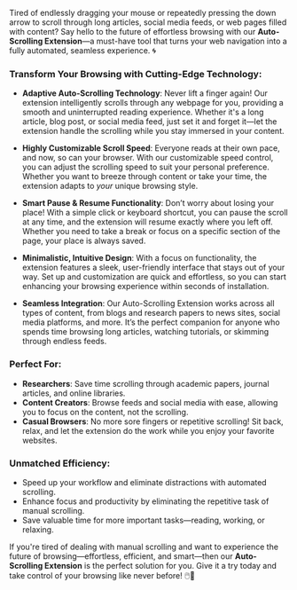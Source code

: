 Tired of endlessly dragging your mouse or repeatedly pressing the down arrow to scroll through long articles, social media feeds, or web pages filled with content? Say hello to the future of effortless browsing with our **Auto-Scrolling Extension**—a must-have tool that turns your web navigation into a fully automated, seamless experience. 🌀

### **Transform Your Browsing with Cutting-Edge Technology:**

- **Adaptive Auto-Scrolling Technology**: Never lift a finger again! Our extension intelligently scrolls through any webpage for you, providing a smooth and uninterrupted reading experience. Whether it's a long article, blog post, or social media feed, just set it and forget it—let the extension handle the scrolling while you stay immersed in your content.

- **Highly Customizable Scroll Speed**: Everyone reads at their own pace, and now, so can your browser. With our customizable speed control, you can adjust the scrolling speed to suit your personal preference. Whether you want to breeze through content or take your time, the extension adapts to *your* unique browsing style.

- **Smart Pause & Resume Functionality**: Don’t worry about losing your place! With a simple click or keyboard shortcut, you can pause the scroll at any time, and the extension will resume exactly where you left off. Whether you need to take a break or focus on a specific section of the page, your place is always saved.

- **Minimalistic, Intuitive Design**: With a focus on functionality, the extension features a sleek, user-friendly interface that stays out of your way. Set up and customization are quick and effortless, so you can start enhancing your browsing experience within seconds of installation.

- **Seamless Integration**: Our Auto-Scrolling Extension works across all types of content, from blogs and research papers to news sites, social media platforms, and more. It’s the perfect companion for anyone who spends time browsing long articles, watching tutorials, or skimming through endless feeds.

### **Perfect For:**
- **Researchers**: Save time scrolling through academic papers, journal articles, and online libraries.
- **Content Creators**: Browse feeds and social media with ease, allowing you to focus on the content, not the scrolling.
- **Casual Browsers**: No more sore fingers or repetitive scrolling! Sit back, relax, and let the extension do the work while you enjoy your favorite websites.

### **Unmatched Efficiency:**
- Speed up your workflow and eliminate distractions with automated scrolling.
- Enhance focus and productivity by eliminating the repetitive task of manual scrolling.
- Save valuable time for more important tasks—reading, working, or relaxing.

If you're tired of dealing with manual scrolling and want to experience the future of browsing—effortless, efficient, and smart—then our **Auto-Scrolling Extension** is the perfect solution for you. Give it a try today and take control of your browsing like never before! 🖱️🚀
